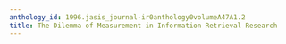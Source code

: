 ```yaml
---
anthology_id: 1996.jasis_journal-ir0anthology0volumeA47A1.2
title: The Dilemma of Measurement in Information Retrieval Research
---
```


